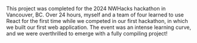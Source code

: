This project was completed for the 2024 NWHacks hackathon in Vancouver, BC. Over 24 hours, myself and a team of four learned to use React for the first time while we competed in our first hackathon, in which we built our first web application. The event was an intense learning curve, and we were overthrilled to emerge with a fully compiling project!
